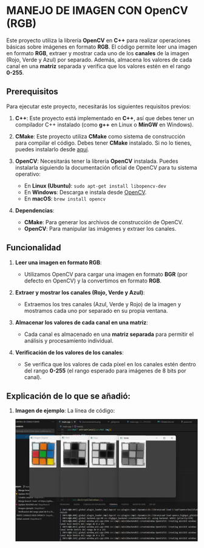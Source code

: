 # MANEJO DE IMAGEN CON OpenCV (RGB)

Este proyecto utiliza la librería **OpenCV** en **C++** para realizar operaciones básicas sobre imágenes en formato **RGB**. El código permite leer una imagen en formato **RGB**, extraer y mostrar cada uno de los **canales** de la imagen (Rojo, Verde y Azul) por separado. Además, almacena los valores de cada canal en una **matriz** separada y verifica que los valores estén en el rango **0-255**.

## Prerequisitos

Para ejecutar este proyecto, necesitarás los siguientes requisitos previos:

1. **C++**: Este proyecto está implementado en **C++**, así que debes tener un compilador C++ instalado (como **g++** en Linux o **MinGW** en Windows).
   
2. **CMake**: Este proyecto utiliza **CMake** como sistema de construcción para compilar el código. Debes tener **CMake** instalado. Si no lo tienes, puedes instalarlo desde [aquí](https://cmake.org/install/).

3. **OpenCV**: Necesitarás tener la librería **OpenCV** instalada. Puedes instalarla siguiendo la documentación oficial de OpenCV para tu sistema operativo:
   - En **Linux (Ubuntu)**: `sudo apt-get install libopencv-dev`
   - En **Windows**: Descarga e instala desde [OpenCV](https://opencv.org/releases/).
   - En **macOS**: `brew install opencv`

4. **Dependencias**:
   - **CMake**: Para generar los archivos de construcción de OpenCV.
   - **OpenCV**: Para manipular las imágenes y extraer los canales.

## Funcionalidad

1. **Leer una imagen en formato RGB**:
   - Utilizamos OpenCV para cargar una imagen en formato **BGR** (por defecto en OpenCV) y la convertimos en formato **RGB**.
   
2. **Extraer y mostrar los canales (Rojo, Verde y Azul)**:
   - Extraemos los tres canales (Azul, Verde y Rojo) de la imagen y mostramos cada uno por separado en su propia ventana.
   
3. **Almacenar los valores de cada canal en una matriz**:
   - Cada canal es almacenado en una **matriz separada** para permitir el análisis y procesamiento individual.
   
4. **Verificación de los valores de los canales**:
   - Se verifica que los valores de cada píxel en los canales estén dentro del rango **0-255** (el rango esperado para imágenes de 8 bits por canal).

## Explicación de lo que se añadió:
1. **Imagen de ejemplo**: La línea de código:
   
   ![Funcionamiento](https://github.com/DiegoRivas12/LAB01_COMPUTACION_GRAFICA/raw/main/funcionamiento.png)
  

